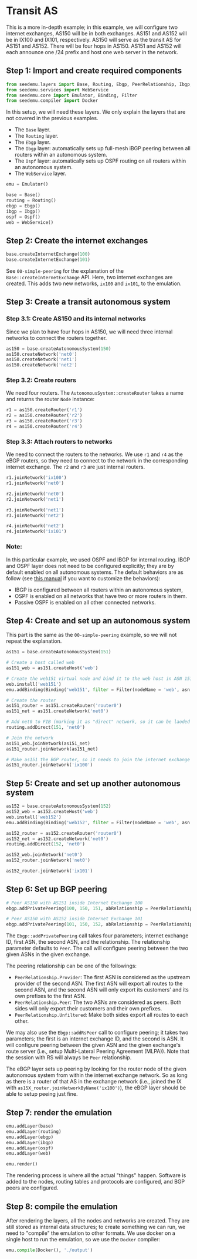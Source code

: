 # Transit AS

This is a more in-depth example; in this example, we will configure two internet exchanges, AS150 will be in both exchanges. AS151 and AS152 will be in IX100 and IX101, respectively. AS150 will serve as the transit AS for AS151 and AS152. There will be four hops in AS150. AS151 and AS152 will each announce one /24 prefix and host one web server in the network.

## Step 1: Import and create required components

```python
from seedemu.layers import Base, Routing, Ebgp, PeerRelationship, Ibgp, Ospf
from seedemu.services import WebService
from seedemu.core import Emulator, Binding, Filter
from seedemu.compiler import Docker
```

In this setup, we will need these layers. We only explain the layers that 
are not covered in the previous examples. 

- The `Base` layer.
- The `Routing` layer.
- The `Ebgp` layer. 
- The `Ibgp` layer: automatically sets up full-mesh iBGP peering between all routers within an autonomous system.
- The `Ospf` layer: automatically sets up OSPF routing on all routers within an autonomous system.
- The `WebService` layer. 


```python
emu = Emulator()

base = Base()
routing = Routing()
ebgp = Ebgp()
ibgp = Ibgp()
ospf = Ospf()
web = WebService()
```

## Step 2: Create the internet exchanges

```python
base.createInternetExchange(100)
base.createInternetExchange(101)
```
See `00-simple-peering` for the explanation of the `Base::createInternetExchange` API.
Here, two internet exchanges are created. 
This adds two new networks, `ix100` and `ix101`, to the emulation.

## Step 3: Create a transit autonomous system

### Step 3.1: Create AS150 and its internal networks

Since we plan to have four hops in AS150, we will need three internal networks to connect the routers together.

```python
as150 = base.createAutonomousSystem(150)
as150.createNetwork('net0')
as150.createNetwork('net1')
as150.createNetwork('net2')
```

### Step 3.2: Create routers

We need four routers. The `AutonomousSystem::createRouter` takes a name and returns the router `Node` instance:

```python
r1 = as150.createRouter('r1')
r2 = as150.createRouter('r2')
r3 = as150.createRouter('r3')
r4 = as150.createRouter('r4')
```
### Step 3.3: Attach routers to networks

We need to connect the routers to the networks. We use `r1` and `r4` as the eBGP routers,
so they need to connect to the network in the corresponding internet exchange. The 
`r2` and `r3` are just internal routers. 

```python
r1.joinNetwork('ix100')
r1.joinNetwork('net0')

r2.joinNetwork('net0')
r2.joinNetwork('net1')

r3.joinNetwork('net1')
r3.joinNetwork('net2')

r4.joinNetwork('net2')
r4.joinNetwork('ix101')
```
### Note:

In this particular example, we used OSPF and IBGP for internal routing. IBGP and OSPF layer does not need to be configured explicitly; they are by default enabled on all autonomous systems.
The default behaviors are as follow (see [this manual](../manual.md#transit-as-network) if you want to customize
the behaviors):

- IBGP is configured between all routers within an autonomous system,
- OSPF is enabled on all networks that have two or more routers in them.
- Passive OSPF is enabled on all other connected networks.


## Step 4: Create and set up an autonomous system

This part is the same as the `00-simple-peering` example, so we will not 
repeat the explanation.

```python
as151 = base.createAutonomousSystem(151)

# Create a host called web
as151_web = as151.createHost('web')

# Create the web151 virtual node and bind it to the web host in ASN 151
web.install('web151')
emu.addBinding(Binding('web151', filter = Filter(nodeName = 'web', asn = 151)))

# Create the router
as151_router = as151.createRouter('router0')
as151_net = as151.createNetwork('net0')

# Add net0 to FIB (marking it as "direct" network, so it can be laoded into BIRD's FIB)
routing.addDirect(151, 'net0')

# Join the network
as151_web.joinNetwork(as151_net)
as151_router.joinNetwork(as151_net)

# Make as151 the BGP router, so it needs to join the internet exchange network
as151_router.joinNetwork('ix100')
```

## Step 5: Create and set up another autonomous system

```python
as152 = base.createAutonomousSystem(152)
as152_web = as152.createHost('web')
web.install('web152')
emu.addBinding(Binding('web152', filter = Filter(nodeName = 'web', asn = 152)))

as152_router = as152.createRouter('router0')
as152_net = as152.createNetwork('net0')
routing.addDirect(152, 'net0')

as152_web.joinNetwork('net0')
as152_router.joinNetwork('net0')

as152_router.joinNetwork('ix101')
```

## Step 6: Set up BGP peering

```python
# Peer AS150 with AS151 inside Internet Exchange 100
ebgp.addPrivatePeering(100, 150, 151, abRelationship = PeerRelationship.Provider)

# Peer AS150 with AS152 inside Internet Exchange 101
ebgp.addPrivatePeering(101, 150, 152, abRelationship = PeerRelationship.Provider)
```

The `Ebgp::addPrivatePeering` call takes four parameters; internet exchange ID, first ASN, the second ASN, and the relationship. The relationship parameter defaults to `Peer`. The call will configure peering between the two given ASNs in the given exchange. 

The peering relationship can be one of the followings:

- `PeerRelationship.Provider`: The first ASN is considered as the upstream provider of the second ASN. The first ASN will export all routes to the second ASN, and the second ASN will only export its customers' and its own prefixes to the first ASN.
- `PeerRelationship.Peer`: The two ASNs are considered as peers. Both sides will only export their customers and their own prefixes.
- `PeerRelationship.Unfiltered`: Make both sides export all routes to each other.

We may also use the `Ebgp::addRsPeer` call to configure peering; it takes two parameters; the first is an internet exchange ID, and the second is ASN. It will configure peering between the given ASN and the given exchange's route server (i.e., setup Multi-Lateral Peering Agreement (MLPA)). Note that the session with RS will always be `Peer` relationship.

The eBGP layer sets up peering by looking for the router node of the given autonomous system from within the internet exchange network. So as long as there is a router of that AS in the exchange network (i.e., joined the IX with `as15X_router.joinNetworkByName('ix100')`), the eBGP layer should be able to setup peeing just fine.


## Step 7: render the emulation

```python
emu.addLayer(base)
emu.addLayer(routing)
emu.addLayer(ebgp)
emu.addLayer(ibgp)
emu.addLayer(ospf)
emu.addLayer(web)

emu.render()
```

The rendering process is where all the actual "things" happen. Software is added to the nodes, routing tables and protocols are configured, and BGP peers are configured.


## Step 8: compile the emulation

After rendering the layers, all the nodes and networks are created. They are still stored as internal data structures; to create something we can run, we need to "compile" the emulation to other formats. 
We use docker on a single host to run the emulation, so we use the `Docker` compiler:

```python
emu.compile(Docker(), './output')
```

